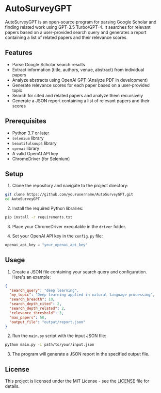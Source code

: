 # AutoSurveyGPT

AutoSurveyGPT is an open-source program for parsing Google Scholar and finding related work using GPT-3.5 Turbo/GPT-4. It searches for relevant papers based on a user-provided search query and generates a report containing a list of related papers and their relevance scores.

## Features

- Parse Google Scholar search results
- Extract information (title, authors, venue, abstract) from individual papers
- Analyze abstracts using OpenAI GPT (Analyze PDF in development)
- Generate relevance scores for each paper based on a user-provided topic
- Search for cited and related papers and analyze them recursively
- Generate a JSON report containing a list of relevant papers and their scores

## Prerequisites

- Python 3.7 or later
- `selenium` library
- `beautifulsoup4` library
- `openai` library
- A valid OpenAI API key
- ChromeDriver (for Selenium)

## Setup

1. Clone the repository and navigate to the project directory:

```bash
git clone https://github.com/yourusername/AutoSurveyGPT.git
cd AutoSurveyGPT
```

2. Install the required Python libraries:

```bash
pip install -r requirements.txt
```

3. Place your ChromeDriver executable in the `driver` folder.

4. Set your OpenAI API key in the `config.py` file:

```python
openai_api_key = "your_openai_api_key"
```

## Usage

1. Create a JSON file containing your search query and configuration. Here's an example:

```json
{
  "search_query": "deep learning",
  "my_topic": "Deep learning applied in natural language processing",
  "search_breadth": 10,
  "search_depth_cited": 2,
  "search_depth_related": 2,
  "relevance_threshold": 3,
  "max_papers": 50,
  "output_file": "output/report.json"
}
```

2. Run the `main.py` script with the input JSON file:

```bash
python main.py -i path/to/your/input.json
```

3. The program will generate a JSON report in the specified output file.

## License

This project is licensed under the MIT License - see the [LICENSE](LICENSE) file for details.
